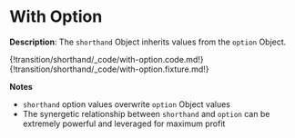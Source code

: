 # With Option
<div class="te-verified"></div>

__Description__: The `shorthand` Object inherits values from the `option` Object.

{!transition/shorthand/_code/with-option.code.md!}
{!transition/shorthand/_code/with-option.fixture.md!}

__Notes__

+ `shorthand` option values overwrite `option` Object values
+ The synergetic relationship between `shorthand` and `option` can be extremely powerful and leveraged for maximum profit

<div class="cf"></div>
<div class="end"></div>

